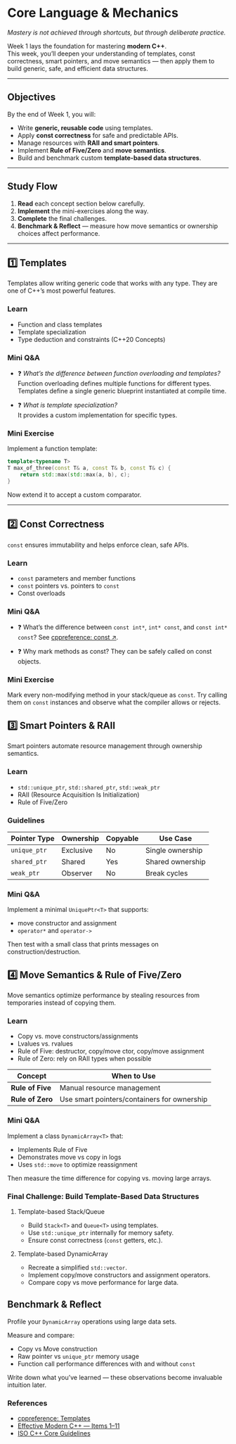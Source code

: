 # Core Language & Mechanics

*Mastery is not achieved through shortcuts, but through deliberate practice.*

Week 1 lays the foundation for mastering **modern C++**.  
This week, you’ll deepen your understanding of templates, const correctness, smart pointers, and move semantics — then apply them to build generic, safe, and efficient data structures.

---

## Objectives

By the end of Week 1, you will:

- Write **generic, reusable code** using templates.  
- Apply **const correctness** for safe and predictable APIs.  
- Manage resources with **RAII and smart pointers**.
- Implement **Rule of Five/Zero** and **move semantics**.  
- Build and benchmark custom **template-based data structures**.

---

## Study Flow

1. **Read** each concept section below carefully.  
2. **Implement** the mini-exercises along the way.  
3. **Complete** the final challenges.  
4. **Benchmark & Reflect** — measure how move semantics or ownership choices affect performance.

---

## 1️⃣ Templates

Templates allow writing generic code that works with any type. They are one of C++’s most powerful features.

### Learn

- Function and class templates  
- Template specialization  
- Type deduction and constraints (C++20 Concepts)

### Mini Q&A

- ❓ *What’s the difference between function overloading and templates?*  
  Function overloading defines multiple functions for different types.  
  Templates define a single generic blueprint instantiated at compile time.

- ❓ *What is template specialization?*  
  It provides a custom implementation for specific types.

### Mini Exercise

Implement a function template:

```cpp
template<typename T>
T max_of_three(const T& a, const T& b, const T& c) {
    return std::max(std::max(a, b), c);
}
```

Now extend it to accept a custom comparator.

---

## 2️⃣ Const Correctness

`const` ensures immutability and helps enforce clean, safe APIs.

### Learn

- `const` parameters and member functions
- `const` pointers vs. pointers to `const`
- Const overloads

### Mini Q&A

- ❓ What’s the difference between `const int*`, `int* const`, and `const int* const`?
  See [cppreference: const ↗](https://en.cppreference.com/w/cpp/language/cv.html).

- ❓ Why mark methods as const?
  They can be safely called on const objects.

### Mini Exercise

Mark every non-modifying method in your stack/queue as `const`.
Try calling them on `const` instances and observe what the compiler allows or rejects.

## 3️⃣ Smart Pointers & RAII

Smart pointers automate resource management through ownership semantics.

### Learn

- `std::unique_ptr`, `std::shared_ptr`, `std::weak_ptr`
- RAII (Resource Acquisition Is Initialization)
- Rule of Five/Zero

### Guidelines

| Pointer Type | Ownership | Copyable | Use Case         |
| ------------ | --------- | -------- | ---------------- |
| `unique_ptr` | Exclusive | No       | Single ownership |
| `shared_ptr` | Shared    | Yes      | Shared ownership |
| `weak_ptr`   | Observer  | No       | Break cycles     |

### Mini Q&A

Implement a minimal `UniquePtr<T>` that supports:

- move constructor and assignment
- `operator*` and `operator->`

Then test with a small class that prints messages on construction/destruction.

## 4️⃣ Move Semantics & Rule of Five/Zero

Move semantics optimize performance by stealing resources from temporaries instead of copying them.

### Learn

- Copy vs. move constructors/assignments
- Lvalues vs. rvalues
- Rule of Five: destructor, copy/move ctor, copy/move assignment
- Rule of Zero: rely on RAII types when possible

| Concept          | When to Use                                 |
| ---------------- | ------------------------------------------- |
| **Rule of Five** | Manual resource management                  |
| **Rule of Zero** | Use smart pointers/containers for ownership |

### Mini Q&A

Implement a class `DynamicArray<T>` that:

- Implements Rule of Five
- Demonstrates move vs copy in logs
- Uses `std::move` to optimize reassignment

Then measure the time difference for copying vs. moving large arrays.

### Final Challenge: Build Template-Based Data Structures

1. Template-based Stack/Queue

    - Build `Stack<T>` and `Queue<T>` using templates.
    - Use `std::unique_ptr` internally for memory safety.
    - Ensure const correctness (`const` getters, etc.).

2. Template-based DynamicArray

    - Recreate a simplified `std::vector`.
    - Implement copy/move constructors and assignment operators.
    - Compare copy vs move performance for large data.

## Benchmark & Reflect

Profile your `DynamicArray` operations using large data sets.

Measure and compare:

- Copy vs Move construction
- Raw pointer vs `unique_ptr` memory usage
- Function call performance differences with and without `const`

Write down what you’ve learned — these observations become invaluable intuition later.

### References

- [cppreference: Templates](https://en.cppreference.com/w/cpp/language/templates)
- [Effective Modern C++ — Items 1–11](https://www.oreilly.com/library/view/effective-modern-c/9781491908419/)
- [ISO C++ Core Guidelines](https://isocpp.github.io/CppCoreGuidelines/CppCoreGuidelines)
